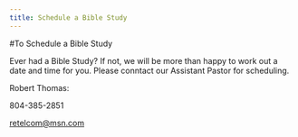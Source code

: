 ```yaml
---
title: Schedule a Bible Study
---
```


#To Schedule a Bible Study

Ever had a Bible Study? If not, we will be more than happy to work out a date and time for you. Please conntact our Assistant Pastor for scheduling.

Robert Thomas:

804-385-2851

<a href="mailto:retelcom@msn.com"></a>retelcom@msn.com 


